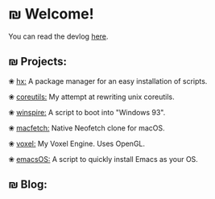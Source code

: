 ₪ Welcome!
===

You can read the devlog [here](/tags/dev/).

₪ Projects:
---

❀ [hx:](https://github.com/neetware/hx) A package manager for an easy installation of scripts.

❀ [coreutils:](https://github.com/neetware/coreutils) My attempt at rewriting unix coreutils.

❀ [winspire:](https://github.com/neetware/winspire) A script to boot into "Windows 93".

❀ [macfetch:](https://github.com/neetware/macfetch) Native Neofetch clone for macOS.

❀ [voxel:](/tags/voxel-engine/) My Voxel Engine. Uses OpenGL.

❀ [emacsOS:](https://github.com/neetware/emacsos) A script to quickly install Emacs as your OS.

₪ Blog:
---